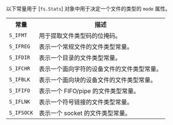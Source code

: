 
以下常量用于 [`fs.Stats`] 对象中用于决定一个文件的类型的 `mode` 属性。

<table>
  <tr>
    <th>常量</th>
    <th>描述</th>
  </tr>
  <tr>
    <td><code>S_IFMT</code></td>
    <td>用于提取文件类型码的位掩码。</td>
  </tr>
  <tr>
    <td><code>S_IFREG</code></td>
    <td>表示一个常规文件的文件类型常量。</td>
  </tr>
  <tr>
    <td><code>S_IFDIR</code></td>
    <td>表示一个目录的文件类型常量。</td>
  </tr>
  <tr>
    <td><code>S_IFCHR</code></td>
    <td>表示一个面向字符的设备文件的文件类型常量。</td>
  </tr>
  <tr>
    <td><code>S_IFBLK</code></td>
    <td>表示一个面向块的设备文件的文件类型常量。</td>
  </tr>
  <tr>
    <td><code>S_IFIFO</code></td>
    <td>表示一个 FIFO/pipe 的文件类型常量。</td>
  </tr>
  <tr>
    <td><code>S_IFLNK</code></td>
    <td>表示一个符号链接的文件类型常量。</td>
  </tr>
  <tr>
    <td><code>S_IFSOCK</code></td>
    <td>表示一个 socket 的文件类型常量。</td>
  </tr>
</table>

